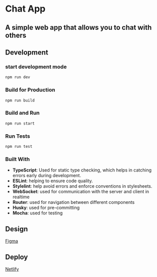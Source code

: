 # Chat App

## A simple web app that allows you to chat with others

## Development

### start development mode

`npm run dev`

### Build for Production

`npm run build`

### Build and Run

`npm run start`

### Run Tests

`npm run test`

### Built With

- **TypeScript**: Used for static type checking, which helps in catching errors early during development.
- **ESLint**: helping to ensure code quality.
- **Stylelint**: help avoid errors and enforce conventions in stylesheets.
- **WebSocket**: used for communication with the server and client in realtime
- **Router**: used for navigation between different components
- **Husky**: used for pre-committing
- **Mocha**: used for testing

## Design

[Figma](<https://www.figma.com/file/BS2k3rVWF8dyl3D0UMO5QH/Chat_external_link-(Copy)?type=design&node-id=46684-2&mode=design>)

## Deploy

[Netlify](https://deploy-preview-4--bejewelled-gumdrop-de6900.netlify.app/)
